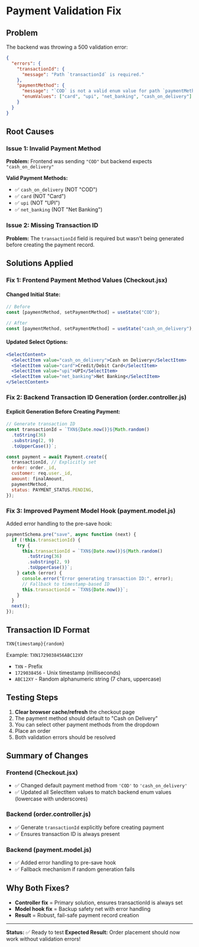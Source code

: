 # Payment Validation Fix

## Problem

The backend was throwing a 500 validation error:

```json
{
  "errors": {
    "transactionId": {
      "message": "Path `transactionId` is required."
    },
    "paymentMethod": {
      "message": "`COD` is not a valid enum value for path `paymentMethod`.",
      "enumValues": ["card", "upi", "net_banking", "cash_on_delivery"]
    }
  }
}
```

## Root Causes

### Issue 1: Invalid Payment Method

**Problem:** Frontend was sending `"COD"` but backend expects `"cash_on_delivery"`

**Valid Payment Methods:**

- ✅ `cash_on_delivery` (NOT "COD")
- ✅ `card` (NOT "Card")
- ✅ `upi` (NOT "UPI")
- ✅ `net_banking` (NOT "Net Banking")

### Issue 2: Missing Transaction ID

**Problem:** The `transactionId` field is required but wasn't being generated before creating the payment record.

## Solutions Applied

### Fix 1: Frontend Payment Method Values (Checkout.jsx)

#### Changed Initial State:

```javascript
// Before
const [paymentMethod, setPaymentMethod] = useState("COD");

// After
const [paymentMethod, setPaymentMethod] = useState("cash_on_delivery");
```

#### Updated Select Options:

```jsx
<SelectContent>
  <SelectItem value="cash_on_delivery">Cash on Delivery</SelectItem>
  <SelectItem value="card">Credit/Debit Card</SelectItem>
  <SelectItem value="upi">UPI</SelectItem>
  <SelectItem value="net_banking">Net Banking</SelectItem>
</SelectContent>
```

### Fix 2: Backend Transaction ID Generation (order.controller.js)

#### Explicit Generation Before Creating Payment:

```javascript
// Generate transaction ID
const transactionId = `TXN${Date.now()}${Math.random()
  .toString(36)
  .substring(2, 9)
  .toUpperCase()}`;

const payment = await Payment.create({
  transactionId, // Explicitly set
  order: order._id,
  customer: req.user._id,
  amount: finalAmount,
  paymentMethod,
  status: PAYMENT_STATUS.PENDING,
});
```

### Fix 3: Improved Payment Model Hook (payment.model.js)

Added error handling to the pre-save hook:

```javascript
paymentSchema.pre("save", async function (next) {
  if (!this.transactionId) {
    try {
      this.transactionId = `TXN${Date.now()}${Math.random()
        .toString(36)
        .substring(2, 9)
        .toUpperCase()}`;
    } catch (error) {
      console.error("Error generating transaction ID:", error);
      // Fallback to timestamp-based ID
      this.transactionId = `TXN${Date.now()}`;
    }
  }
  next();
});
```

## Transaction ID Format

```
TXN{timestamp}{random}
```

Example: `TXN1729038456ABC12XY`

- `TXN` - Prefix
- `1729038456` - Unix timestamp (milliseconds)
- `ABC12XY` - Random alphanumeric string (7 chars, uppercase)

## Testing Steps

1. **Clear browser cache/refresh** the checkout page
2. The payment method should default to "Cash on Delivery"
3. You can select other payment methods from the dropdown
4. Place an order
5. Both validation errors should be resolved

## Summary of Changes

### Frontend (Checkout.jsx)

- ✅ Changed default payment method from `'COD'` to `'cash_on_delivery'`
- ✅ Updated all SelectItem values to match backend enum values (lowercase with underscores)

### Backend (order.controller.js)

- ✅ Generate `transactionId` explicitly before creating payment
- ✅ Ensures transaction ID is always present

### Backend (payment.model.js)

- ✅ Added error handling to pre-save hook
- ✅ Fallback mechanism if random generation fails

## Why Both Fixes?

- **Controller fix** = Primary solution, ensures transactionId is always set
- **Model hook fix** = Backup safety net with error handling
- **Result** = Robust, fail-safe payment record creation

---

**Status:** ✅ Ready to test
**Expected Result:** Order placement should now work without validation errors!

